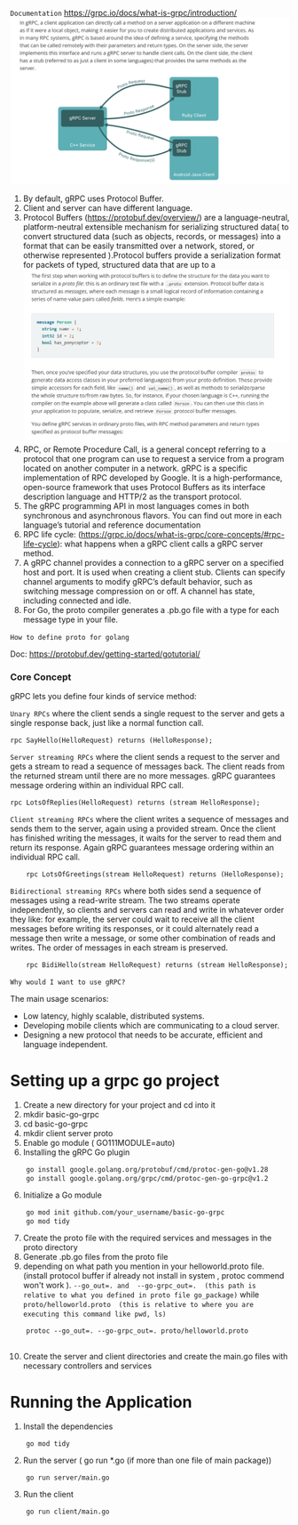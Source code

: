 ``Documentation`` 
https://grpc.io/docs/what-is-grpc/introduction/
![Alt text](images/grpc.JPG)


1. By default, gRPC uses Protocol Buffer.
2. Client and server can have different language.
3. Protocol Buffers (https://protobuf.dev/overview/) are a language-neutral, platform-neutral extensible mechanism for serializing structured data(  to convert structured data (such as objects, records, or messages) into a format that can be easily transmitted over a network, stored, or otherwise represented ).Protocol buffers provide a serialization format for packets of typed, structured data that are up to a 
![Alt text](images/proto.JPG)
4. RPC, or Remote Procedure Call, is a general concept referring to a protocol that one program can use to request a service from a program located on another computer in a network. gRPC is a specific implementation of RPC developed by Google. It is a high-performance, open-source framework that uses Protocol Buffers as its interface description language and HTTP/2 as the transport protocol.
5. The gRPC programming API in most languages comes in both synchronous and asynchronous flavors. You can find out more in each language’s tutorial and reference documentation
6. RPC life cycle: (https://grpc.io/docs/what-is-grpc/core-concepts/#rpc-life-cycle): what happens when a gRPC client calls a gRPC server method.
7. A gRPC channel provides a connection to a gRPC server on a specified host and port. It is used when creating a client stub. Clients can specify channel arguments to modify gRPC’s default behavior, such as switching message compression on or off. A channel has state, including connected and idle.
8. For Go, the proto compiler generates a .pb.go file with a type for each message type in your file.

``How to define proto for golang``

Doc: https://protobuf.dev/getting-started/gotutorial/

### Core Concept

gRPC lets you define four kinds of service method:

``Unary RPCs`` where the client sends a single request to the server and gets a single response back, just like a normal function call.

```
rpc SayHello(HelloRequest) returns (HelloResponse);

```

``Server streaming RPCs`` where the client sends a request to the server and gets a stream to read a sequence of messages back. The client reads from the returned stream until there are no more messages. gRPC guarantees message ordering within an individual RPC call.

```
rpc LotsOfReplies(HelloRequest) returns (stream HelloResponse);

```

``Client streaming RPCs`` where the client writes a sequence of messages and sends them to the server, again using a provided stream. Once the client has finished writing the messages, it waits for the server to read them and return its response. Again gRPC guarantees message ordering within an individual RPC call.

```
    rpc LotsOfGreetings(stream HelloRequest) returns (HelloResponse);
```

``Bidirectional streaming RPCs`` where both sides send a sequence of messages using a read-write stream. The two streams operate independently, so clients and servers can read and write in whatever order they like: for example, the server could wait to receive all the client messages before writing its responses, or it could alternately read a message then write a message, or some other combination of reads and writes. The order of messages in each stream is preserved.

```
    rpc BidiHello(stream HelloRequest) returns (stream HelloResponse);
```


```Why would I want to use gRPC?```

The main usage scenarios:

* Low latency, highly scalable, distributed systems.
* Developing mobile clients which are communicating to a cloud server.
* Designing a new protocol that needs to be accurate, efficient and language independent.



# Setting up a grpc go project

1. Create a new directory for your project and cd into it
2. mkdir basic-go-grpc
3. cd basic-go-grpc
4. mkdir client server proto
5. Enable go module ( GO111MODULE=auto)
5. Installing the gRPC Go plugin

```
    go install google.golang.org/protobuf/cmd/protoc-gen-go@v1.28
    go install google.golang.org/grpc/cmd/protoc-gen-go-grpc@v1.2

```

6. Initialize a Go module

```
    go mod init github.com/your_username/basic-go-grpc
    go mod tidy
```
7. Create the proto file with the required services and messages in the proto directory
8. Generate .pb.go files from the proto file
9. depending on what path you mention in your helloworld.proto file. (install protocol buffer if already not install in system , protoc commend won't work ). 
``
--go_out=. and  --go-grpc_out=.  (this path is relative to what you defined in proto file go_package) `` while `` proto/helloworld.proto  (this is relative to where you are executing this command like pwd, ls)``



```
    protoc --go_out=. --go-grpc_out=. proto/helloworld.proto


```


10. Create the server and client directories and create the main.go files with necessary controllers and services


# Running the Application

1. Install the dependencies

```
    go mod tidy
```

2. Run the server ( go run *.go  (if more than one file of main package))

```
    go run server/main.go
```

3. Run the client

```
    go run client/main.go
```
